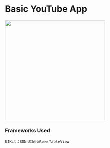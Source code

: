 # Basic YouTube App

<img src="/YouTubeApp/YouTubeClone.gif" width="320">

### Frameworks Used

```UIKit``` ```JSON``` ```UIWebView``` ```TableView```




